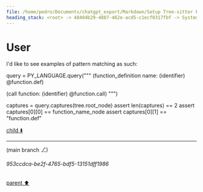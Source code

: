 ```yaml
---
file: /home/pedro/Documents/chatgpt_export/Markdown/Setup Tree-sitter Python parser.md
heading_stack: <root> -> 48404b29-4887-462e-acd5-c1ecf0317fbf -> System -> 116c69b9-0217-4c43-bedc-42dcbf0f826d -> System -> aaa2b2b9-a972-49a4-8072-387253454bc2 -> User -> 65ebe623-cb59-4071-a891-b0ecac4a7299 -> Assistant -> 3b9d8f44-31ea-4a18-a85c-2144c2c1c659 -> Tool -> 74a3cf29-c1fc-4242-817b-f8e9f83315ef -> Assistant -> 8801ae9a-ded1-475a-a3e9-bd817697ad99 -> Tool -> 133fb8b4-7853-4484-b203-3efbc6ed24b1 -> Assistant -> aaa293e9-a16a-4dcb-bf1e-e1a857731e97 -> User
---
```

# User

I'd like to see examples of pattern matching as such:

query = PY_LANGUAGE.query("""
(function_definition
  name: (identifier) @function.def)

(call
  function: (identifier) @function.call)
""")

captures = query.captures(tree.root_node)
assert len(captures) == 2
assert captures[0][0] == function_name_node
assert captures[0][1] == "function.def"

[child ⬇️](#953ccdca-be2f-4765-bdf5-13151dff1986)

---

(main branch ⎇)
###### 953ccdca-be2f-4765-bdf5-13151dff1986
[parent ⬆️](#aaa293e9-a16a-4dcb-bf1e-e1a857731e97)
